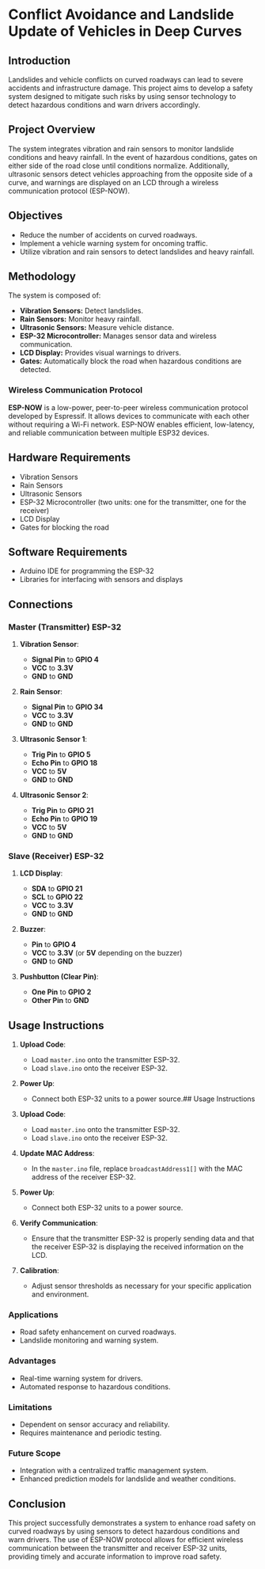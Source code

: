 # Conflict Avoidance and Landslide Update of Vehicles in Deep Curves

## Introduction
Landslides and vehicle conflicts on curved roadways can lead to severe accidents and infrastructure damage. This project aims to develop a safety system designed to mitigate such risks by using sensor technology to detect hazardous conditions and warn drivers accordingly.

## Project Overview
The system integrates vibration and rain sensors to monitor landslide conditions and heavy rainfall. In the event of hazardous conditions, gates on either side of the road close until conditions normalize. Additionally, ultrasonic sensors detect vehicles approaching from the opposite side of a curve, and warnings are displayed on an LCD through a wireless communication protocol (ESP-NOW).

## Objectives
- Reduce the number of accidents on curved roadways.
- Implement a vehicle warning system for oncoming traffic.
- Utilize vibration and rain sensors to detect landslides and heavy rainfall.

## Methodology
The system is composed of:
- **Vibration Sensors:** Detect landslides.
- **Rain Sensors:** Monitor heavy rainfall.
- **Ultrasonic Sensors:** Measure vehicle distance.
- **ESP-32 Microcontroller:** Manages sensor data and wireless communication.
- **LCD Display:** Provides visual warnings to drivers.
- **Gates:** Automatically block the road when hazardous conditions are detected.

### Wireless Communication Protocol
**ESP-NOW** is a low-power, peer-to-peer wireless communication protocol developed by Espressif. It allows devices to communicate with each other without requiring a Wi-Fi network. ESP-NOW enables efficient, low-latency, and reliable communication between multiple ESP32 devices.

## Hardware Requirements
- Vibration Sensors
- Rain Sensors
- Ultrasonic Sensors
- ESP-32 Microcontroller (two units: one for the transmitter, one for the receiver)
- LCD Display
- Gates for blocking the road

## Software Requirements
- Arduino IDE for programming the ESP-32
- Libraries for interfacing with sensors and displays

## Connections

### Master (Transmitter) ESP-32
1. **Vibration Sensor**: 
   - **Signal Pin** to **GPIO 4**
   - **VCC** to **3.3V**
   - **GND** to **GND**

2. **Rain Sensor**:
   - **Signal Pin** to **GPIO 34**
   - **VCC** to **3.3V**
   - **GND** to **GND**

3. **Ultrasonic Sensor 1**:
   - **Trig Pin** to **GPIO 5**
   - **Echo Pin** to **GPIO 18**
   - **VCC** to **5V**
   - **GND** to **GND**

4. **Ultrasonic Sensor 2**:
   - **Trig Pin** to **GPIO 21**
   - **Echo Pin** to **GPIO 19**
   - **VCC** to **5V**
   - **GND** to **GND**

### Slave (Receiver) ESP-32
1. **LCD Display**:
   - **SDA** to **GPIO 21**
   - **SCL** to **GPIO 22**
   - **VCC** to **3.3V**
   - **GND** to **GND**

2. **Buzzer**:
   - **Pin** to **GPIO 4**
   - **VCC** to **3.3V** (or **5V** depending on the buzzer)
   - **GND** to **GND**

3. **Pushbutton (Clear Pin)**:
   - **One Pin** to **GPIO 2**
   - **Other Pin** to **GND**

## Usage Instructions

1. **Upload Code**:
   - Load `master.ino` onto the transmitter ESP-32.
   - Load `slave.ino` onto the receiver ESP-32.

2. **Power Up**:
   - Connect both ESP-32 units to a power source.## Usage Instructions

1. **Upload Code**:
   - Load `master.ino` onto the transmitter ESP-32.
   - Load `slave.ino` onto the receiver ESP-32.

2. **Update MAC Address**:
   - In the `master.ino` file, replace `broadcastAddress1[]` with the MAC address of the receiver ESP-32.

3. **Power Up**:
   - Connect both ESP-32 units to a power source.

4. **Verify Communication**:
   - Ensure that the transmitter ESP-32 is properly sending data and that the receiver ESP-32 is displaying the received information on the LCD.

5. **Calibration**:
   - Adjust sensor thresholds as necessary for your specific application and environment.

### Applications
- Road safety enhancement on curved roadways.
- Landslide monitoring and warning system.

### Advantages
- Real-time warning system for drivers.
- Automated response to hazardous conditions.

### Limitations
- Dependent on sensor accuracy and reliability.
- Requires maintenance and periodic testing.

### Future Scope
- Integration with a centralized traffic management system.
- Enhanced prediction models for landslide and weather conditions.

## Conclusion
This project successfully demonstrates a system to enhance road safety on curved roadways by using sensors to detect hazardous conditions and warn drivers. The use of ESP-NOW protocol allows for efficient wireless communication between the transmitter and receiver ESP-32 units, providing timely and accurate information to improve road safety.
